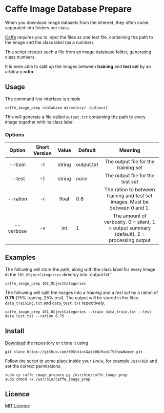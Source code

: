 # Caffe Image Database Prepare

When you download image datasets from the internet, they often come separated into folders per class.

[Caffe](http://caffe.berkeleyvision.org) requires you to input the files as one text file, containing the path to the image and the class label (as a number).

This script creates such a file from an image database folder, generating class numbers.

It is even able to split up the images between **training** and **test set** by an arbitrary **ratio**.

## Usage

The command line interface is simple

```
caffe_image_prep <database directory> [options]
```

This will generate a file called `output.txt` containing the path to every image together with its class label.

### Options

|   Option  | Short Version |  Value | Default    |                                          Meaning                                         |
|:---------:|:-------------:|:------:|------------|:----------------------------------------------------------------------------------------:|
|  --train  |       -t      | string | output.txt | The output file for the training set                                                     |
|   --test  |       -T      | string |   *none*   | The output file for the test set                                                         |
|  --ration |       -r      |  float |     0.8    | The ration to between training and test set images. Must be between 0 and 1.             |
| --verbose |       -v      |   int  |      1     | The amount of verbosity. 0 = silent, 1 = output summary (default), 2 = processing output |

## Examples

The following will store the path, along with the class label for every image in the `101_ObjectCategories` directoy into `output.txt``

```
caffe_image_prep 101_ObjectCategories
```
The following will split the images into a *training* and a *test set* by a ration of **0.75** (75% traning, 25% test). The output will be stored in the files `data_training.txt` and `data_test.txt` repectively.

```
caffe_image_prep 101_ObjectCategories --train data_train.txt --test data_test.txt --ration 0.75
```

## Install

[Download](https://github.com/00SteinsGate00/KodiTVShowNamer/archive/master.zip) the repository or clone it using

```
git clone https://github.com/00SteinsGate00/KodiTVShowNamer.git
```

Follow the script to some place inside your `$PATH`, for example `/usr/bin` and set the correct permissions.

```
sudo cp caffe_image_prepare.py /usr/bin/caffe_image_prep
sudo chmod +x /usr/bin/caffe_image_prep
```

## Licence

[MIT Licence](LICENCE.md)
